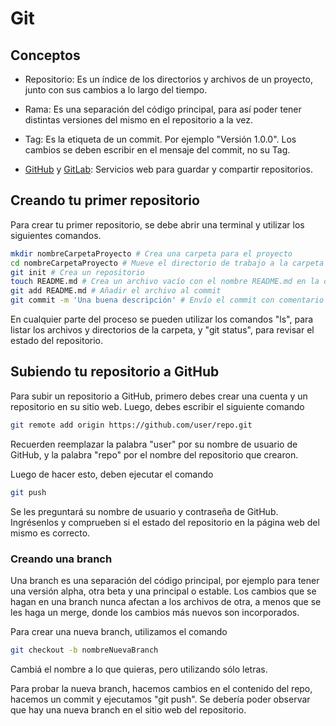 # Git

## Conceptos
* Repositorio: Es un índice de los directorios y archivos de un proyecto, junto con sus cambios a lo largo del tiempo.
* Rama: Es una separación del código principal, para así poder tener distintas versiones del mismo en el repositorio a la vez.
* Tag: Es la etiqueta de un commit. Por ejemplo "Versión 1.0.0". Los cambios se deben escribir en el mensaje del commit, no su Tag.

* [GitHub](https://github.com) y [GitLab](https://gitlab.com): Servicios web para guardar y compartir repositorios.

## Creando tu primer repositorio
Para crear tu primer repositorio, se debe abrir una terminal y utilizar los siguientes comandos.

```bash
mkdir nombreCarpetaProyecto # Crea una carpeta para el proyecto
cd nombreCarpetaProyecto # Mueve el directorio de trabajo a la carpeta
git init # Crea un repositorio
touch README.md # Crea un archivo vacío con el nombre README.md en la carpeta
git add README.md # Añadir el archivo al commit
git commit -m 'Una buena descripción' # Envío el commit con comentario
```

En cualquier parte del proceso se pueden utilizar los comandos "ls", para listar los archivos y directorios de la carpeta, y "git status", para revisar el estado del repositorio.

## Subiendo tu repositorio a GitHub
Para subir un repositorio a GitHub, primero debes crear una cuenta y un repositorio en su sitio web. Luego, debes escribir el siguiente comando

```bash
git remote add origin https://github.com/user/repo.git
```

Recuerden reemplazar la palabra "user" por su nombre de usuario de GitHub, y la palabra "repo" por el nombre del repositorio que crearon.

Luego de hacer esto, deben ejecutar el comando

```bash
git push
```

Se les preguntará su nombre de usuario y contraseña de GitHub. Ingrésenlos y comprueben si el estado del repositorio en la página web del mismo es correcto.

### Creando una branch
Una branch es una separación del código principal, por ejemplo para tener una versión alpha, otra beta y una principal o estable. Los cambios que se hagan en una branch nunca afectan a los archivos de otra, a menos que se les haga un merge, donde los cambios más nuevos son incorporados.

Para crear una nueva branch, utilizamos el comando

```bash
git checkout -b nombreNuevaBranch
```

Cambiá el nombre a lo que quieras, pero utilizando sólo letras.

Para probar la nueva branch, hacemos cambios en el contenido del repo, hacemos un commit y ejecutamos "git push". Se debería poder observar que hay una nueva branch en el sitio web del repositorio.
